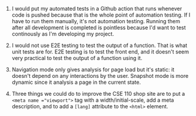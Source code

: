 1) I would put my automated tests in a Github action that runs whenever code is pushed because that is the whole point of automation testing. If I have to run them manually, it's not automation testing. Running them after all development is completed is pointless because I'd want to test continously as I'm developing my project.

2) I would not use E2E testing to test the output of a function. That is what unit tests are for. E2E testing is to test the front end, and it doesn't seem very practical to test the output of a function using it.

3) Navigation mode only gives analysis for page load but it's static: it doesn't depend on any interactions by the user. Snapshot mode is more dynamic since it analysis a page in the current state.

4) Three things we could do to improve the CSE 110 shop site are to put a `<meta name ="viewport">` tag with a width/initial-scale, add a meta description, and to add a `[lang]` attribute to the `<html>` element.
